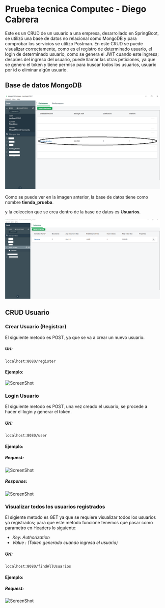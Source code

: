 # Prueba tecnica Computec - Diego Cabrera

Este es un CRUD de un usuario a una empresa, desarrollado en SpringBoot, se utilizó una base de datos no relacional como MongoDB y para comprobar los servicios se utilizo Postman.
En este CRUD se puede visualizar correctamente, como es el registro de determinado usuario, el login de determinado usuario, como se genera el JWT cuando este ingresa; despúes
del ingreso del usuario, puede llamar las otras peticiones, ya que se genero el token y tiene permiso para buscar todos los usuarios, usuario por id o eliminar algún usuario.

## Base de datos MongoDB

![ScreenShot](/images_README/DB.png)

Como se puede ver en la imagen anterior, la base de datos tiene como nombre **tienda_prueba**.

y la coleccion que se crea dentro de la base de datos es **Usuarios**.

![ScreenShot](/images_README/Collection.png)

## CRUD Usuario
### Crear Usuario (Registrar)

El siguiente metodo es POST, ya que se va a crear un nuevo usuario.

 ##### Url:

```
localhost:8080/register
```
 #### Ejemplo:
 
 ![ScreenShot](https://github.com/diego1193/prueba_tecnica/blob/main/images_README/register_request.JPG)
 
 ### Login Usuario
 
 El siguiente metodo es POST, una vez creado el usuario, se procede a hacer el login y generar el token.
 
 ##### Url:
 
 ```
localhost:8080/user
```

#### Ejemplo:
##### Request:

![ScreenShot](https://github.com/diego1193/prueba_tecnica/blob/main/images_README/login_request.JPG)

##### Response:

![ScreenShot](https://github.com/diego1193/prueba_tecnica/blob/main/images_README/login_response.JPG)

### Visualizar todos los usuarios registrados

El sigiente metodo es GET ya que se requiere visualizar todos los usuarios ya registrados; para que este metodo funcione tenemos que pasar como parametro en Headers lo siguiente:
 
* _Key: Authorization_
* _Value : (Token generado cuando ingresa el usuario)_

 ##### Url:
 
```
localhost:8080/findAllUsuarios
```
#### Ejemplo:
##### Request:

![ScreenShot](https://github.com/diego1193/prueba_tecnica/blob/main/images_README/find_all_user_request.JPG)

